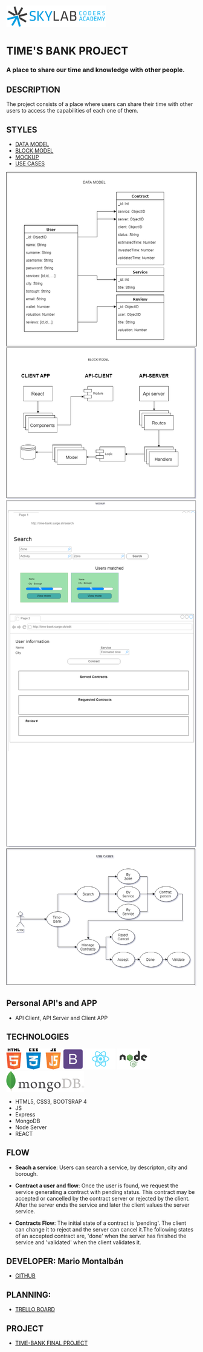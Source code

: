 # [![Skylab](docs/skylab-56.png)](http://www.skylabcoders.com/)
# TIME'S BANK PROJECT
### A place to share our time and knowledge with other people.

## DESCRIPTION

The project consists of a place where users can share their time with other users to access the capabilities of each one of them.

## STYLES

- [DATA MODEL](docs/DataModel.png)
- [BLOCK MODEL](docs/BlockModel.png)
- [MOCKUP](docs/Mockup.png)
- [USE CASES](docs/UseCases.png)

![GitHub Logo](docs/DataModel.png)
![GitHub Logo](docs/BlockModel.png)
![GitHub Logo](docs/Mockup.png)
![GitHub Logo](docs/UseCases.png)

## Personal API's and APP

- API Client, API Server and Client APP

## TECHNOLOGIES

![HTML5,CSS3 and JS](docs/html5-css3-js.png)
[![Bootstrap](docs/bootstrap.png)](http://getbootstrap.com/)
[![React](docs/react.png)](https://facebook.github.io/react/)
[![NodeJS](docs/nodejs.png)](https://nodejs.org/)
[![MongoDB](docs/mongodb.png)](https://www.mongodb.com/)


- HTML5, CSS3, BOOTSRAP 4
- JS
- Express
- MongoDB
- Node Server
- REACT

## FLOW

- **Seach a service**: Users can search a service, by descripton, city and borough.

- **Contract a user and flow**: Once the user is found, we request the service generating a contract with pending status. This contract may be accepted or cancelled by the contract server or rejected by the client. After the server ends the service and later the client values the server service.

- **Contracts Flow**: The initial state of a contract is 'pending'. The client can change it to reject and the server can cancel it.The following states of an accepted contract are, 'done' when the server has finished the service and 'validated' when the client validates it.

## DEVELOPER: Mario Montalbán

- [GITHUB](https://github.com/Monty4/Time-Bank/tree/develop)

## PLANNING:
- [TRELLO BOARD](https://trello.com/b/1Gl3tS01/time-bank)

## PROJECT

- [TIME-BANK FINAL PROJECT](http://time-bank.surge.sh/)
